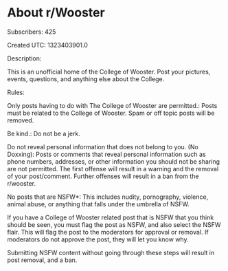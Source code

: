 # About r/Wooster

Subscribers: 425

Created UTC: 1323403901.0

Description:

This is an unofficial home of the College of Wooster. Post your pictures, events, questions, and anything else about the College.

Rules:

Only posts having to do with The College of Wooster are permitted.: Posts must be related to the College of Wooster. Spam or off topic posts will be removed.

Be kind.: Do not be a jerk.

Do not reveal personal information that does not belong to you. (No Doxxing): Posts or comments that reveal personal information such as phone numbers, addresses, or other information you should not be sharing are not permitted. The first offense will result in a warning and the removal of  your post/comment. Further offenses will result in a ban from the r/wooster.

No posts that are NSFW*: This includes nudity, pornography, violence, animal abuse, or anything that falls under the umbrella of NSFW. 

If you have a College of Wooster related post that is NSFW that you think should be seen, you must flag the post as NSFW, and also select the NSFW flair. This will flag the post to the moderators for approval or removal. If moderators do not approve the post, they will let you know why. 

Submitting NSFW content without going through these steps will result in post removal, and a ban.

